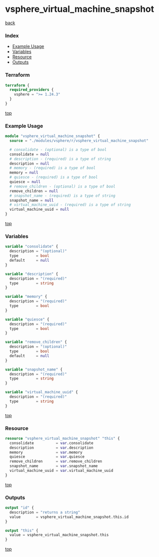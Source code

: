 # vsphere_virtual_machine_snapshot

[back](../vsphere.md)

### Index

- [Example Usage](#example-usage)
- [Variables](#variables)
- [Resource](#resource)
- [Outputs](#outputs)

### Terraform

```terraform
terraform {
  required_providers {
    vsphere = ">= 1.24.3"
  }
}
```

[top](#index)

### Example Usage

```terraform
module "vsphere_virtual_machine_snapshot" {
  source = "./modules/vsphere/r/vsphere_virtual_machine_snapshot"

  # consolidate - (optional) is a type of bool
  consolidate = null
  # description - (required) is a type of string
  description = null
  # memory - (required) is a type of bool
  memory = null
  # quiesce - (required) is a type of bool
  quiesce = null
  # remove_children - (optional) is a type of bool
  remove_children = null
  # snapshot_name - (required) is a type of string
  snapshot_name = null
  # virtual_machine_uuid - (required) is a type of string
  virtual_machine_uuid = null
}
```

[top](#index)

### Variables

```terraform
variable "consolidate" {
  description = "(optional)"
  type        = bool
  default     = null
}

variable "description" {
  description = "(required)"
  type        = string
}

variable "memory" {
  description = "(required)"
  type        = bool
}

variable "quiesce" {
  description = "(required)"
  type        = bool
}

variable "remove_children" {
  description = "(optional)"
  type        = bool
  default     = null
}

variable "snapshot_name" {
  description = "(required)"
  type        = string
}

variable "virtual_machine_uuid" {
  description = "(required)"
  type        = string
}
```

[top](#index)

### Resource

```terraform
resource "vsphere_virtual_machine_snapshot" "this" {
  consolidate          = var.consolidate
  description          = var.description
  memory               = var.memory
  quiesce              = var.quiesce
  remove_children      = var.remove_children
  snapshot_name        = var.snapshot_name
  virtual_machine_uuid = var.virtual_machine_uuid
}
```

[top](#index)

### Outputs

```terraform
output "id" {
  description = "returns a string"
  value       = vsphere_virtual_machine_snapshot.this.id
}

output "this" {
  value = vsphere_virtual_machine_snapshot.this
}
```

[top](#index)